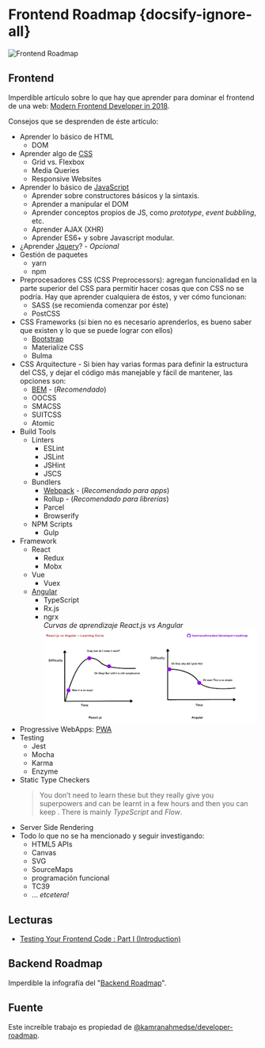 # Frontend Roadmap {docsify-ignore-all}

![Frontend Roadmap](https://cdn-images-1.medium.com/max/1000/1*_EfUP-q18EfebxPgZ6BCbA.png)

## Frontend

Imperdible artículo sobre lo que hay que aprender para dominar el frontend de una web: [Modern Frontend Developer in 2018](https://medium.com/tech-tajawal/modern-frontend-developer-in-2018-4c2072fa2b9c).

Consejos que se desprenden de éste artículo:

- Aprender lo básico de HTML
  - DOM
- Aprender algo de [CSS](/c/css/)
  - Grid vs. Flexbox
  - Media Queries
  - Responsive Websites
- Aprender lo básico de [JavaScript](/c/js/)
  - Aprender sobre constructores básicos y la sintaxis.
  - Aprender a manipular el DOM
  - Aprender conceptos propios de JS, como _prototype_, _event bubbling_, etc.
  - Aprender AJAX (XHR)
  - Aprender ES6+ y sobre Javascript modular.
- ¿Aprender [Jquery](/c/jquery/)? - _Opcional_
- Gestión de paquetes
  - yarn
  - npm
- Preprocesadores CSS (CSS Preprocessors): agregan funcionalidad en la parte superior del CSS para permitir hacer cosas que con CSS no se podría. Hay que aprender cualquiera de éstos, y ver cómo funcionan:
  - SASS (se recomienda comenzar por éste)
  - PostCSS
- CSS Frameworks (si bien no es necesario aprenderlos, es bueno saber que existen y lo que se puede lograr con ellos)
  - [Bootstrap](/c/bootstrap/)
  - Materialize CSS
  - Bulma
- CSS Arquitecture - Si bien hay varias formas para definir la estructura del CSS, y dejar el código más manejable y fácil de mantener, las opciones son:
  - [BEM](/c/css/webs.md#bem) - (_Recomendado_)
  - OOCSS
  - SMACSS
  - SUITCSS
  - Atomic
- Build Tools
  - Linters
    - ESLint
    - JSLint
    - JSHint
    - JSCS
  - Bundlers
    - [Webpack](/c/js/webpack.md) - (_Recomendado para apps_) 
    - Rollup - (_Recomendado para librerías_)
    - Parcel
    - Browserify
  - NPM Scripts
    - Gulp
- Framework
  - React
    - Redux
    - Mobx
  - Vue
    - Vuex
  - [Angular](/c/angularjs/)
    - TypeScript
    - Rx.js
    - ngrx    
  _Curvas de aprendizaje React.js vs Angular_
  ![Curvas de aprendizaje React.js vs Angular](../assets/img/react-vs-angular-learning.jpg)
- Progressive WebApps: [PWA](/c/pwa.md)
- Testing
  - Jest
  - Mocha
  - Karma
  - Enzyme
- Static Type Checkers
  >You don’t need to learn these but they really give you superpowers and can be learnt in a few hours and then you can keep . There is mainly _TypeScript_ and _Flow_.
- Server Side Rendering
- Todo lo que no se ha mencionado y seguir investigando:
  - HTML5 APIs
  - Canvas
  - SVG
  - SourceMaps
  - programación funcional
  - TC39
  - ... _etcetera!_

## Lecturas

- [Testing Your Frontend Code : Part I (Introduction)](https://hackernoon.com/testing-your-frontend-code-part-i-introduction-7e307eac4446)

## Backend Roadmap

Imperdible la infografía del "[Backend Roadmap](/c/backend-roadmap.md)".

## Fuente

Este increíble trabajo es propiedad de [@kamranahmedse/developer-roadmap](https://github.com/kamranahmedse/developer-roadmap).

